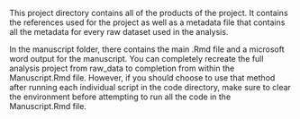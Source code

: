 This project directory contains all of the products of the project. It contains the references used for the
 project as well as a metadata file that contains all the metadata for every raw dataset used in the 
 analysis.
 
 In the manuscript folder, there contains the main .Rmd file and a microsoft word output for the
 manuscript. You can completely recreate the full analysis project from raw_data to completion from
 within the Manuscript.Rmd file. However, if you should choose to use that method after running each
  individual script in the code directory, make sure to clear the environment before attempting to run all
  the code in the Manuscript.Rmd file. 
